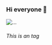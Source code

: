 ### Hi everyone 👋
![...](https://cdn.iconscout.com/icon/free/png-512/flutter-2038877-1720090.png)
###### This is an <AmirHoseeinTorabi> tag
